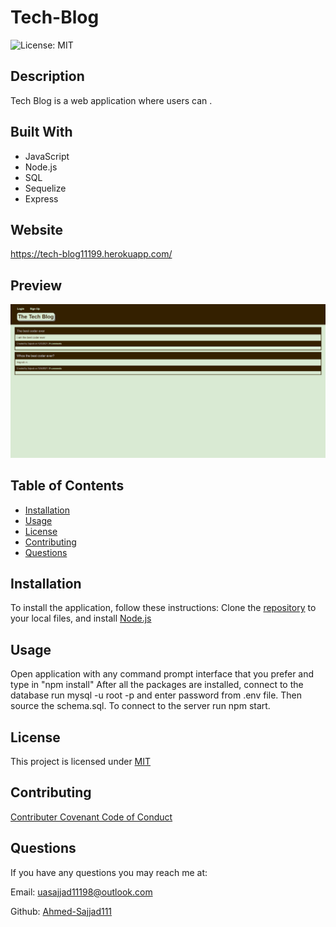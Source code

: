 # Tech-Blog

![License: MIT](https://img.shields.io/badge/License-MIT-yellow.svg)

## Description
Tech Blog is a web application where users can .

## Built With
* JavaScript
* Node.js
* SQL
* Sequelize
* Express

## Website
https://tech-blog11199.herokuapp.com/

## Preview
![Screenshot of project's webpage](assets/images/TechBlog-Webpage-Preview.png)

## Table of Contents
* [Installation](#installation)
* [Usage](#usage)
* [License](#license)
* [Contributing](#contributing)
* [Questions](#questions)

## Installation
To install the application, follow these instructions:
Clone the [repository](https://github.com/Ahmed-Sajjad111/E-Commerce-Back-End) to your local files, and install [Node.js](https://nodejs.org/en/)

## Usage
Open application with any command prompt interface that you prefer and type in "npm install" After all the packages are installed, connect to the database run mysql -u root -p and enter password from .env file. Then source the schema.sql. To connect to the server run npm start.

## License
This project is licensed under [MIT](https://opensource.org/licenses/MIT)

## Contributing
[Contributer Covenant Code of Conduct](https://www.contributor-covenant.org/version/2/1/code_of_conduct/)

## Questions
If you have any questions you may reach me at:

Email: uasajjad11198@outlook.com

Github: [Ahmed-Sajjad111](https://github.com/Ahmed-Sajjad111/)